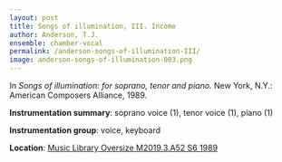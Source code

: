```yaml
---
layout: post
title: Songs of illumination, III. Income
author: Anderson, T.J.
ensemble: chamber-vocal
permalink: /anderson-songs-of-illumination-III/
image: anderson-songs-of-illumination-003.png
---
```


In *Songs of illumination: for soprano, tenor and piano.* New York, N.Y.: American Composers Alliance, 1989.

**Instrumentation summary**: soprano voice (1), tenor voice (1), piano (1)

**Instrumentation group**: voice, keyboard 

**Location**: <a href="https://tufts-primo.hosted.exlibrisgroup.com/permalink/f/14dinuo/01TUN_ALMA21102270180003851" target="_blank">Music Library Oversize M2019.3.A52 S6 1989</a>
